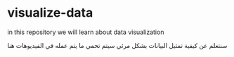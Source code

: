 # visualize-data
in this repository we will learn about data visualization

سنتعلم عن كيفية تمثيل البيانات بشكل مرئي سيتم تحمي ما يتم عمله في الفيديوهات هنا

